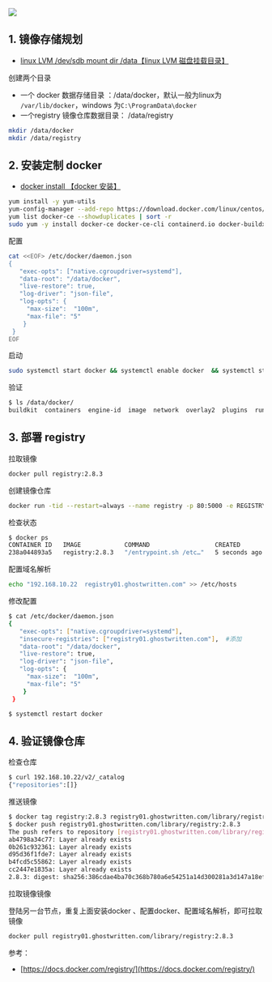 
![](https://i-blog.csdnimg.cn/blog_migrate/8c68c0164578a7daf5ac01ccd9c9affb.png)




## 1. 镜像存储规划

- [linux LVM /dev/sdb mount dir /data【linux LVM 磁盘挂载目录】](https://ghostwritten.blog.csdn.net/article/details/134633286)

创建两个目录
- 一个 docker 数据存储目录 ：/data/docker，默认一般为linux为 `/var/lib/docker`，windows 为`C:\ProgramData\docker` 
- 一个registry 镜像仓库数据目录： /data/registry

```bash
mkdir /data/docker
mkdir /data/registry
```

## 2. 安装定制 docker

- [docker install 【docker 安装】](https://blog.csdn.net/xixihahalelehehe/article/details/104293170)

```bash
yum install -y yum-utils 
yum-config-manager --add-repo https://download.docker.com/linux/centos/docker-ce.repo
yum list docker-ce --showduplicates | sort -r
sudo yum -y install docker-ce docker-ce-cli containerd.io docker-buildx-plugin docker-compose-plugin

```
配置

```bash
cat <<EOF> /etc/docker/daemon.json 
{
   "exec-opts": ["native.cgroupdriver=systemd"],
   "data-root": "/data/docker",
   "live-restore": true,
   "log-driver": "json-file",
   "log-opts": {
     "max-size":  "100m",
     "max-file": "5"
    }
 }
EOF
```

启动

```bash
sudo systemctl start docker && systemctl enable docker  && systemctl status docker
```
验证

```bash
$ ls /data/docker/
buildkit  containers  engine-id  image  network  overlay2  plugins  runtimes  swarm  tmp  volumes
```

## 3. 部署 registry

拉取镜像

```bash
docker pull registry:2.8.3
```
创建镜像仓库

```bash
docker run -tid --restart=always --name registry -p 80:5000 -e REGISTRY_COMPATIBILITY_SCHEMA1_ENABLED=true -v /data/registry:/var/lib/registry registry:latest

```

检查状态

```bash
$ docker ps
CONTAINER ID   IMAGE            COMMAND                  CREATED         STATUS         PORTS                                       NAMES
238a044893a5   registry:2.8.3   "/entrypoint.sh /etc…"   5 seconds ago   Up 4 seconds   0.0.0.0:80->5000/tcp, :::80->5000/tcp   registry
```

配置域名解析

```bash
echo "192.168.10.22  registry01.ghostwritten.com" >> /etc/hosts
```

修改配置

```bash
$ cat /etc/docker/daemon.json
{
   "exec-opts": ["native.cgroupdriver=systemd"],
   "insecure-registries": ["registry01.ghostwritten.com"],  #添加
   "data-root": "/data/docker",
   "live-restore": true,
   "log-driver": "json-file",
   "log-opts": {
     "max-size":  "100m",
     "max-file": "5"
    }
 }

$ systemctl restart docker
```

## 4. 验证镜像仓库

检查仓库

```bash
$ curl 192.168.10.22/v2/_catalog
{"repositories":[]}
```

推送镜像

```bash
$ docker tag registry:2.8.3 registry01.ghostwritten.com/library/registry:2.8.3
$ docker push registry01.ghostwritten.com/library/registry:2.8.3
The push refers to repository [registry01.ghostwritten.com/library/registry]
ab4798a34c77: Layer already exists 
0b261c932361: Layer already exists 
d95d36f1fde7: Layer already exists 
b4fcd5c55862: Layer already exists 
cc2447e1835a: Layer already exists 
2.8.3: digest: sha256:386cdae4ba70c368b780a6e54251a14d300281a3d147a18ef08ae6fb079d150c size: 1363
```

拉取镜像镜像

登陆另一台节点，重复上面安装docker 、配置docker、配置域名解析，即可拉取镜像

```bash
docker pull registry01.ghostwritten.com/library/registry:2.8.3
```

参考：

- [https://docs.docker.com/registry/](https://docs.docker.com/registry/)
